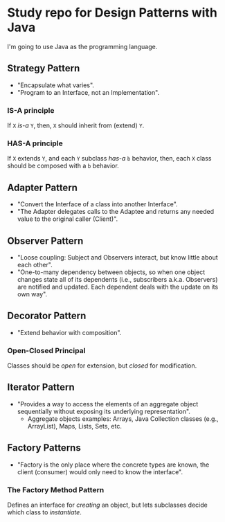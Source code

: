 # Study repo for Design Patterns with Java

I'm going to use Java as the programming language.

## Strategy Pattern

* "Encapsulate what varies".
* "Program to an Interface, not an Implementation".

### IS-A principle

If ```X``` *is-a* ```Y```, then, ```X``` should inherit from (extend) ```Y```.

### HAS-A principle

If ```X``` extends ```Y```, and each ```Y``` subclass *has-a* ```b``` behavior, then, each ```X``` class should be composed with a ```b``` behavior.

## Adapter Pattern

* "Convert the Interface of a class into another Interface".
* "The Adapter delegates calls to the Adaptee and returns any needed value to the original caller (Client)".

## Observer Pattern

* "Loose coupling: Subject and Observers interact, but know little about each other".
* "One-to-many dependency between objects, so when one object changes state all of its dependents (i.e., subscribers a.k.a. Observers) are notified and updated. Each dependent deals with the update on its own way".

## Decorator Pattern

* "Extend behavior with composition".

### Open-Closed Principal

Classes should be *open* for extension, but *closed* for modification.

## Iterator Pattern

* "Provides a way to access the elements of an aggregate object sequentially without exposing its underlying representation".
    * Aggregate objects examples: Arrays, Java Collection classes (e.g., ArrayList), Maps, Lists, Sets, etc.

## Factory Patterns

* "Factory is the only place where the concrete types are known, the client (consumer) would only need to know the interface".

### The Factory Method Pattern

Defines an interface for *creating* an object, but lets subclasses decide which class to *instantiate*.
